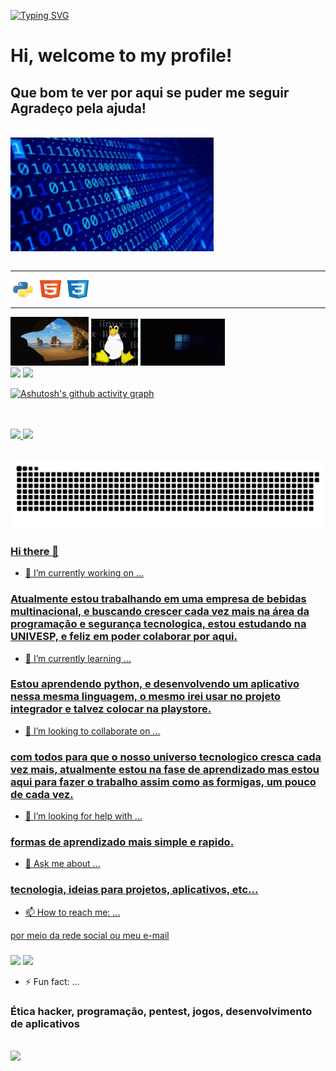 [![Typing SVG](https://readme-typing-svg.herokuapp.com/?color=87CEEB&size=35&center=true&vCenter=true&width=1000&lines=HELLO,+My+name+is+Jairo+Oliveira+Santos;Be+Welcome!+:%29)](https://git.io/typing-svg)

# Hi, welcome to my profile!
## Que bom te ver por aqui se puder me seguir Agradeço pela ajuda!

<br>
<div>
<img src = "coding.gif" width = "325px" align = "center">
</div>

<div style="display: inline_block" ><br>

<hr>
  <img align="center" alt="Rafa-Python" height="30" width="40" src="https://raw.githubusercontent.com/devicons/devicon/master/icons/python/python-original.svg">
    <img align="center" alt="Rafa-HTML" height="30" width="40" src="https://raw.githubusercontent.com/devicons/devicon/master/icons/html5/html5-original.svg">
  <img align="center" alt="Rafa-CSS" height="30" width="40" src="https://raw.githubusercontent.com/devicons/devicon/master/icons/css3/css3-original.svg">
</div>
<hr>
<img src = "dope-roblox.gif" width = "125px" align = "justify">
<img src = "linux-gnu.gif" width = "75px" align = "justify">
<img src = "windows11.gif" width = "135px" align = "justify">


<br>


<div>
 <a href="https://www.linkedin.com/in/jairobr1986/" target="_blank"><img src="https://img.shields.io/badge/-LinkedIn-%230077B5?style=for-the-badge&logo=linkedin&logoColor=white" target="_blank"></a> 
  <a href = "mailto:jairobr1986@gmail.com"><img src="https://img.shields.io/badge/Gmail-D14836?style=for-the-badge&logo=gmail&logoColor=white" target="_blank"></a>  
 
 <br>

 [![Ashutosh's github activity graph](https://github-readme-activity-graph.vercel.app/graph?username=jairobr1986&bg_color=0d1117&color=A9A9A9&line=3CB371&point=E0FFFF&area=true&hide_border=true)](https://github.com/ashutosh00710/github-readme-activity-graph)
 
</div>
<a href="https://github.com/jairobr1986"> <br></br>
    <img height="170em"
      src="https://github-readme-stats.vercel.app/api?username=jairobr1986&show_icons=true&theme=holi&include_all_commits=true"/> 
    <img height="170em"
      src="https://github-readme-stats.vercel.app/api/top-langs/?username=jairobr1986&layout=compact&langs_count=7&theme=holi"/>
<div>
  
</div>

<br>


  ![Snake animation](https://github.com/Fe-grr/Fe-grr/blob/output/github-contribution-grid-snake.svg)

  



### Hi there 👋

<!-- **jairobr1986/jairobr1986** is a ✨ _special_ ✨ repository because its `README.md` (this file) appears on your GitHub profile. -->


- 🔭 I’m currently working on ...
### Atualmente estou trabalhando em uma empresa de bebidas multinacional, e buscando crescer cada vez mais na área da programação e segurança tecnologica, estou estudando na UNIVESP, e feliz em poder colaborar por aqui.

- 🌱 I’m currently learning ...
### Estou aprendendo python, e desenvolvendo um aplicativo nessa mesma linguagem, o mesmo irei usar no projeto integrador e talvez colocar na playstore.

- 👯 I’m looking to collaborate on ...
### com todos para que o nosso universo tecnologico cresca cada vez mais, atualmente estou na fase de aprendizado mas estou aqui para fazer o trabalho assim como as formigas, um pouco de cada vez.

- 🤔 I’m looking for help with ...
### formas de aprendizado mais simple e rapido.

- 💬 Ask me about ...
### tecnologia, ideias para projetos, aplicativos, etc...
- 📫 How to reach me: ...

por meio da rede social ou meu e-mail
### <div>
 <a href="https://www.linkedin.com/in/jairobr1986/" target="_blank"><img src="https://img.shields.io/badge/-LinkedIn-%230077B5?style=for-the-badge&logo=linkedin&logoColor=white" target="_blank"></a> 
  <a href = "mailto:jairobr1986@gmail.com"><img src="https://img.shields.io/badge/Gmail-D14836?style=for-the-badge&logo=gmail&logoColor=white" target="_blank"></a>

- ⚡ Fun fact: ...
### Ética hacker, programação, pentest, jogos, desenvolvimento de aplicativos

<br>

<img src="https://github-profile-trophy.vercel.app/?username=jairobr1986&theme=dark_lover" />


  

